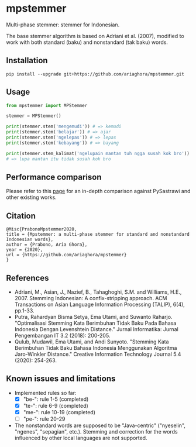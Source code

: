 # mpstemmer
Multi-phase stemmer: stemmer for Indonesian.

The base stemmer algorithm is based on Adriani et al. (2007), modified to work with both standard (baku) and nonstandard (tak baku) words.

## Installation
`pip install --upgrade git+https://github.com/ariaghora/mpstemmer.git`

## Usage

```python
from mpstemmer import MPStemmer

stemmer = MPStemmer()

print(stemmer.stem('mengemudi')) # => kemudi
print(stemmer.stem('belajar')) # => ajar
print(stemmer.stem('ngelepas')) # => lepas
print(stemmer.stem('kebayang')) # => bayang

print(stemmer.stem_kalimat('ngelupain mantan tuh ngga susah kok bro'))
# => lupa mantan itu tidak susah kok bro
```

## Performance comparison

Please refer to this [page](https://github.com/ariaghora/mpstemmer/blob/master/benchmark_dataset/benchmark_result.md) for an in-depth comparison against PySastrawi and other existing works.

## Citation

```
@Misc{PrabonoMpstemmer2020,
title = {Mpstemmer: a multi-phase stemmer for standard and nonstandard Indonesian words},
author = {Prabono, Aria Ghora},
year = {2020},
url = {https://github.com/ariaghora/mpstemmer}
}
```

## References

- Adriani, M., Asian, J., Nazief, B., Tahaghoghi, S.M. and Williams, H.E., 2007. Stemming Indonesian: A confix-stripping approach. ACM Transactions on Asian Language Information Processing (TALIP), 6(4), pp.1-33.
- Putra, Rahardyan Bisma Setya, Ema Utami, and Suwanto Raharjo. "Optimalisasi Stemming Kata Berimbuhan Tidak Baku Pada Bahasa Indonesia Dengan Levenshtein Distance." Jurnal Informatika: Jurnal Pengembangan IT 3.2 (2018): 200-205.
- Qulub, Mudawil, Ema Utami, and Andi Sunyoto. "Stemming Kata Berimbuhan Tidak Baku Bahasa Indonesia Menggunakan Algoritma Jaro-Winkler Distance." Creative Information Technology Journal 5.4 (2020): 254-263.

## Known issues and limitations
- Implemented rules so far:
  - [x] "be-": rule 1-5 (completed)
  - [x] "te-": rule 6-9 (completed)
  - [x]  "me-": rule 10-19 (completed)
  - [ ]  "pe-": rule 20-29 
- The nonstandard words are supposed to be "Java-centric" ("nyeselin", "ngenes", "sepagian", etc.). Stemming and correction for the words influenced by other local languages are not supported.
